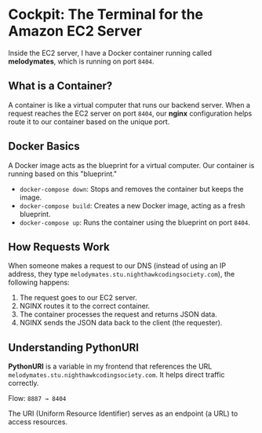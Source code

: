 # Cockpit: The Terminal for the Amazon EC2 Server

Inside the EC2 server, I have a Docker container running called **melodymates**, which is running on port `8404`.

## What is a Container?

A container is like a virtual computer that runs our backend server. When a request reaches the EC2 server on port `8404`, our **nginx** configuration helps route it to our container based on the unique port.

## Docker Basics

A Docker image acts as the blueprint for a virtual computer. Our container is running based on this "blueprint."

- `docker-compose down`: Stops and removes the container but keeps the image.
- `docker-compose build`: Creates a new Docker image, acting as a fresh blueprint.
- `docker-compose up`: Runs the container using the blueprint on port `8404`.

## How Requests Work

When someone makes a request to our DNS (instead of using an IP address, they type `melodymates.stu.nighthawkcodingsociety.com`), the following happens:

1. The request goes to our EC2 server.
2. NGINX routes it to the correct container.
3. The container processes the request and returns JSON data.
4. NGINX sends the JSON data back to the client (the requester).

## Understanding PythonURI

**PythonURI** is a variable in my frontend that references the URL `melodymates.stu.nighthawkcodingsociety.com`. It helps direct traffic correctly.

Flow: `8887 → 8404`

The URI (Uniform Resource Identifier) serves as an endpoint (a URL) to access resources.